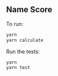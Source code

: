 ## Name Score

To run:

```bash
yarn
yarn calculate
```

Run the tests:

```bash
yarn
yarn test
```
